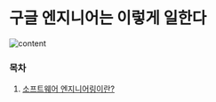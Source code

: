 # 구글 엔지니어는 이렇게 일한다
![content](https://github.com/insukChoi/TIL/assets/14847562/a095c126-94d6-4419-aa75-8279afaf99d0)

### 목차
1. [소프트웨어 엔지니어링이란?](src/main/java/org/chapter/ch1/README.md)